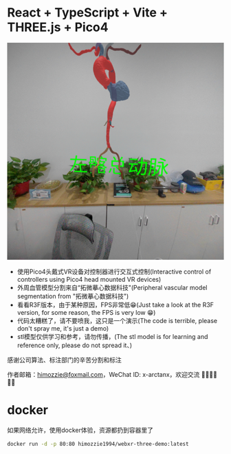 # React + TypeScript + Vite + THREE.js + Pico4

![preivew](./xr_preview.JPEG)

- 使用Pico4头戴式VR设备对控制器进行交互式控制(Interactive control of controllers using Pico4 head mounted VR devices)
- 外周血管模型分割来自“拓微摹心数据科技"(Peripheral vascular model segmentation from "拓微摹心数据科技")
- 看看R3F版本，由于某种原因，FPS非常低😁(Just take a look at the R3F version, for some reason, the FPS is very low 😁)
- 代码太糟糕了，请不要喷我，这只是一个演示(The code is terrible, please don't spray me, it's just a demo)
- stl模型仅供学习和参考，请勿传播，(The stl model is for learning and reference only, please do not spread it、)

感谢公司算法、标注部门的辛苦分割和标注

作者邮箱：himozzie@foxmail.com，WeChat ID: x-arctanx，欢迎交流 👏🏻👏🏻👏🏻

# docker 

如果网络允许，使用docker体验，资源都扔到容器里了

```bash
docker run -d -p 80:80 himozzie1994/webxr-three-demo:latest
```